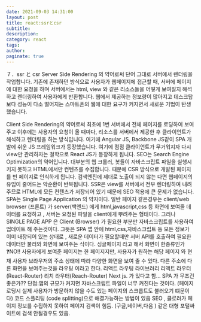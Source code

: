 ```yaml
---
date: 2021-09-03 14:31:00
layout: post
title: react:ssrとcsr
subtitle:
description:
category: react
tags:
author:
paginate: true
---
```


７．ssr と csr
<ssr>
Server Side Rendering 의 약어로써 단어 그대로 서버에서 렌더링을 작업합니다. 기존에 존재하던 방식으로 사용자가 웹페이지에 접근할 때, 서버에 페이지에 대한 요청을 하며 서버에서는 html, view 와 같은 리소스들을 어떻게 보여질지 해석하고 렌더링하여 사용자에게 반환합니다.
웹에서 제공하는 정보량이 많아지고 데스크탑보다 성능이 다소 떨어지는 스마트폰의 웹에 대한 요구가 커지면서 새로운 기법이 탄생했습니다.

<csr>
Client Side Rendering의 약어로써 최초에 1번 서버에서 전체 페이지를 로딩하여 보여주고 이후에는 사용자의 요청이 올 때마다, 리소스를 서버에서 제공한 후 클라이언트가 해석하고 렌더링을 하는 방식입니다. 여기에 Angular JS, Backbone JS같이 SPA 개발에 쉬운 JS 프레임워크가 등장했습니다. 여기에 점점 클라이언트가 무거워지자 다시 view만 관리하자는 철학으로 React JS가 등장하게 됩니다.

<SEO>
SEO는 Search Engine Optimization의 약어입니다.
대부분의 웹 크롤러, 봇들이 자바스크립트 파일을 실행시키지 못하고 HTML에서만 컨텐츠를 수집합니다. 때문에 CSR 방식으로 개발된 페이지를 빈 페이지로 인식하게 됩니다. 검색엔진에 제대로 노출이 되지 않는 다면 웹페이지의 유입이 줄어드는 악순환이 반복됩니다.
SSR은 view를 서버에서 전부 렌더링하여 내려주므로 HTML에 모든 컨텐츠가 저장되어 있기 때문에 SEO 적용에 큰 문제가 없습니다.

<SPA>
SPA는 Single Page Application 의 약자이다.
일반 페이지 같은경우는 client/web browser (프론트) 가 server(백엔드) 에게 html,javascript,css 등 화면에 보여줄 데이터를 요청하고 , 서버는 요청된 파일을 client에게 뿌려주는 형태이다.
그러나 SINGLE PAGE APP 은 Client (Browser) 가 필요한 부분만 자바스크립트를 사용하여 업데이트 해 주는것이다.
그뜻은 SPA 앱 안에 html,css,자바스크립트 등 모든 정보가 이미 내장되어 있는 상태로 , 새로운 데이터가 필요할때만 서버 API를 호출하여 필요한 데이터만 불러와 화면에 보여주는 식이다.
싱글페이지 라고 해서 화면이 한종류인가❓NO!!
사용자에게 보여준 페이지는 한 페이지지만, 사용자가 원하는 해당 페이지 와 현재 사용자 브라우저의 주소 상태에 따라 다양한 화면을 보여 줄 수 있다.
다른 주소에 다른 화면을 보여주는것을 라우팅 이라고 한다.
리액트 라우팅 라이브러리
리액트 라우터(React-Router)
리치 라우터(Reach-Router)
Next js.
가 있다고 함...
SPA 가 무조건 좋은가??
단점:앱의 규모가 커지면 자바스크립트 파일이 너무 커진다는 것이다. (페이지 로딩시 실제 사용자가 방문하지 않을 수도 있는 페이지의 스크릅트도 불러오기 떄문이다)
코드 스플리팅 (code splitting)으로 해결가능하는 방법이 있음
SEO , 클로러가 페이지 정보를 수집하지 못하여 페이지 검색이 힘듬. (구글,네이버,다음 ) 같은 대형 포털싸이트에 검색 안될경우도 있음.
